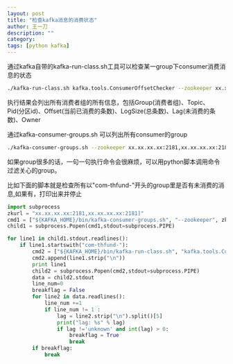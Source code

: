 ```yaml
---
layout: post
title: "检查kafka消息的消费状态"
author: 王一刀
description: ""
category: 
tags: [python kafka]
---
```


通过kafka自带的kafka-run-class.sh工具可以检查某一group下consumer消费消息的状态
```bash
./kafka-run-class.sh kafka.tools.ConsumerOffsetChecker --zookeeper xx.xx.xx.xx:2181,xx.xx.xx.xx:2181 --group xxx
```
执行结果会列出所有消费者组的所有信息，包括Group(消费者组)、Topic、Pid(分区id)、Offset(当前已消费的条数)、LogSize(总条数)、Lag(未消费的条数)、Owner


通过kafka-consumer-groups.sh 可以列出所有consumer的group

```bash
./kafka-consumer-groups.sh --zookeeper xx.xx.xx.xx:2181,xx.xx.xx.xx:2181 --list
```

如果group很多的话，一句一句执行命令会很麻烦，可以用python脚本调用命令过滤关心的group。

比如下面的脚本就是检查所有以"com-thfund-"开头的group里是否有未消费的消息,如果有，打印出来并停止

```python
import subprocess
zkurl = "xx.xx.xx.xx:2181,xx.xx.xx.xx:2181]"
cmd1 = ["${KAFKA_HOME}/bin/kafka-consumer-groups.sh", "--zookeeper", zkurl, "--list "]
child1 = subprocess.Popen(cmd1,stdout=subprocess.PIPE)

for line1 in child1.stdout.readlines():
    if line1.startswith("com-thfund-"):
        cmd2 = ["${KAFKA_HOME}/bin/kafka-run-class.sh", "kafka.tools.ConsumerOffsetChecker", "--zookeeper", zkurl, "--group" ]
        cmd2.append(line1.strip("\n"))
        print line1
        child2 = subprocess.Popen(cmd2,stdout=subprocess.PIPE)
        data = child2.stdout
        line_num=0
        breakflag = False
        for line2 in data.readlines():
            line_num +=1
            if line_num != 1 :
                lag = line2.strip("\n").split()[5]
                print("lag: %s" % lag)
                if lag !='unknown' and int(lag) > 0:
                    breakflag = True
                    break
        if breakflag:
            break
```